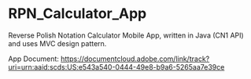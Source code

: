# RPN_Calculator_App
Reverse Polish Notation Calculator Mobile App, written in Java (CN1 API) and uses MVC design pattern.

App Document:
https://documentcloud.adobe.com/link/track?uri=urn:aaid:scds:US:e543a540-0444-49e8-b9a6-5265aa7e39ce
